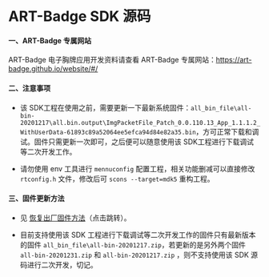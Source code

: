 # ART-Badge SDK 源码

#### 一、ART-Badge 专属网站

ART-Badge 电子胸牌应用开发资料请查看 ART-Badge 专属网站：https://art-badge.github.io/website/#/

#### 二、注意事项

- 该 SDK工程在使用之前，需要更新一下最新系统固件：`all_bin_file\all-bin-20201217\all.bin.output\ImgPacketFile_Patch_0.0.110.13_App_1.1.1.2_WithUserData-61893c89a52064ee5efca94d84e82a35.bin`，方可正常下载和调试。固件只需更新一次即可，之后便可以随意使用该 SDK工程进行下载调试等二次开发工作。

- 请勿使用 env 工具进行 `mennuconfig` 配置工程，相关功能删减可以直接修改 `rtconfig.h` 文件，修改后可 `scons --target=mdk5` 重构工程。

#### 三、固件更新方法

- 见 [恢复出厂固件方法](https://art-badge.github.io/website/#/docs/%E6%81%A2%E5%A4%8D%E5%87%BA%E5%8E%82%E5%9B%BA%E4%BB%B6%E6%96%B9%E6%B3%95)（点击跳转）。

- 目前支持使用该 SDK 工程进行下载调试等二次开发工作的固件只有最新版本的固件 `all_bin_file\all-bin-20201217.zip`，若更新的是另外两个固件 `all-bin-20201231.zip` 和 `all-bin-20201217.zip` ，则不支持使用该 SDK 源码进行二次开发，切记。 

